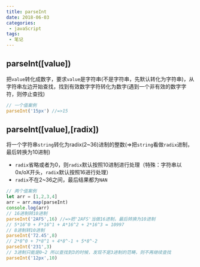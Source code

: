 ```yaml
---
title: parseInt
date: 2018-06-03
categories:
 - javaScript
tags:
 - 笔记
---
```

## parseInt([value]) 
把`value`转化成数字，要求`value`是字符串(不是字符串，先默认转化为字符串)，从字符串左边开始查找，找到有效数字字符转化为数字(遇到一个非有效的数字字符，则停止查找)
``` js script
// 一个值案例 
parseInt('15px') //=>15
```
## parseInt([value],[radix]) 
将一个字符串`string`转化为radix(2~36)进制的整数(=>把`string`看做`radix`进制，最后转换为10进制)
- `radix`省略或者为0，则`radix`默认按照10进制进行处理（特殊：字符串以0x/oX开头，`radix`默认按照16进行处理）
- `radix`不在2~36之间，最后结果都为`NAN`

``` js script
// 两个值案例
let arr = [1,2,3,4]
arr = arr.map(parseInt)
console.log(arr)
// 16进制转10进制 
parseInt('2AF5',16) //=>把'2AFS'当做16进制，最后转换为10进制
// 5*16^0 + F*16^1 + A*16^2 + 2*16^3 = 10997
// 8进制转10进制
parseInt('72.45',8)
// 2*8^0 + 7*8^1 + 4*8^-1 + 5*8^-2
parseInt('231',3)
// 3进制只能是0~2 所以查找到3的时候，发现不是3进制的范畴，则不再继续查找
parseInt('12px',10)
```
